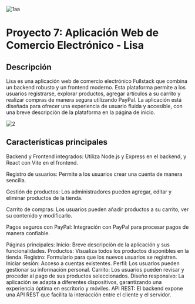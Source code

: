 ![1aa](https://github.com/user-attachments/assets/cf4c0b80-563f-4d05-ae3a-320d9b47195f)
# Proyecto 7: Aplicación Web de Comercio Electrónico - Lisa

## Descripción
Lisa es una aplicación web de comercio electrónico Fullstack que combina un backend robusto y un frontend moderno. Esta plataforma permite a los usuarios registrarse, explorar productos, agregar artículos a su carrito y realizar compras de manera segura utilizando PayPal. La aplicación está diseñada para ofrecer una experiencia de usuario fluida y accesible, con una breve descripción de la plataforma en la página de inicio.

![2](https://github.com/user-attachments/assets/4e400058-d6c0-421c-80f6-3ea7fd45d6b9)

## Características principales
Backend y Frontend integrados: Utiliza Node.js y Express en el backend, y React con Vite en el frontend.

Registro de usuarios: Permite a los usuarios crear una cuenta de manera sencilla.

Gestión de productos: Los administradores pueden agregar, editar y eliminar productos de la tienda.

Carrito de compras: Los usuarios pueden añadir productos a su carrito, ver su contenido y modificarlo.

Pagos seguros con PayPal: Integración con PayPal para procesar pagos de manera confiable.

Páginas principales:
Inicio: Breve descripción de la aplicación y sus funcionalidades.
Productos: Visualiza todos los productos disponibles en la tienda.
Registro: Formulario para que los nuevos usuarios se registren.
Iniciar sesión: Acceso a cuentas existentes.
Perfil: Los usuarios pueden gestionar su información personal.
Carrito: Los usuarios pueden revisar y proceder al pago de sus productos seleccionados.
Diseño responsivo: La aplicación se adapta a diferentes dispositivos, garantizando una experiencia óptima en escritorio y móviles.
API REST: El backend expone una API REST que facilita la interacción entre el cliente y el servidor.
